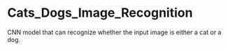# Cats_Dogs_Image_Recognition
CNN model that can recognize whether the input image is either a cat or a dog. 
